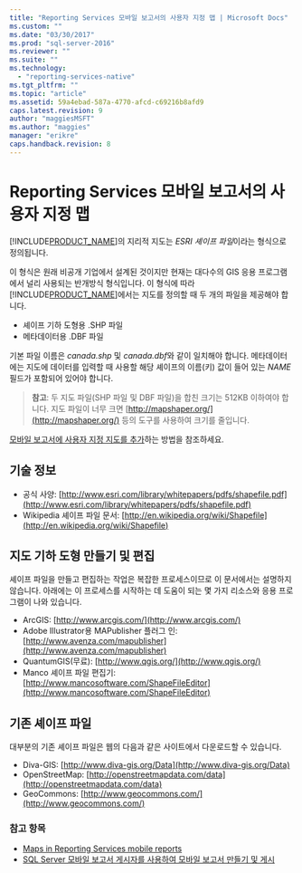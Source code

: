 ```yaml
---
title: "Reporting Services 모바일 보고서의 사용자 지정 맵 | Microsoft Docs"
ms.custom: ""
ms.date: "03/30/2017"
ms.prod: "sql-server-2016"
ms.reviewer: ""
ms.suite: ""
ms.technology: 
  - "reporting-services-native"
ms.tgt_pltfrm: ""
ms.topic: "article"
ms.assetid: 59a4ebad-587a-4770-afcd-c69216b8afd9
caps.latest.revision: 9
author: "maggiesMSFT"
ms.author: "maggies"
manager: "erikre"
caps.handback.revision: 8
---
```

# Reporting Services 모바일 보고서의 사용자 지정 맵
[!INCLUDE[PRODUCT_NAME](../../includes/product-name.md)]의 지리적 지도는 *ESRI 셰이프 파일*이라는 형식으로 정의됩니다.  
  
이 형식은 원래 비공개 기업에서 설계된 것이지만 현재는 대다수의 GIS 응용 프로그램에서 널리 사용되는 반개방식 형식입니다. 이 형식에 따라 [!INCLUDE[PRODUCT_NAME](../../includes/short-product-name.md)]에서는 지도를 정의할 때 두 개의 파일을 제공해야 합니다.  
  
- 셰이프 기하 도형용 .SHP 파일  
- 메타데이터용 .DBF 파일  
  
기본 파일 이름은 *canada.shp* 및 *canada.dbf*와 같이 일치해야 합니다. 메타데이터에는 지도에 데이터를 입력할 때 사용할 해당 셰이프의 이름(키) 값이 들어 있는 *NAME* 필드가 포함되어 있어야 합니다.  
  
> **참고**: 두 지도 파일(SHP 파일 및 DBF 파일)을 합친 크기는 512KB 이하여야 합니다. 지도 파일이 너무 크면 [http://mapshaper.org/](http://mapshaper.org/) 등의 도구를 사용하여 크기를 줄입니다.  
  
[모바일 보고서에 사용자 지정 지도를 추가](../../reporting-services/mobile-reports/add-a-custom-map-to-a-reporting-services-mobile-report.md)하는 방법을 참조하세요.  
  
## 기술 정보  
  
- 공식 사양: [http://www.esri.com/library/whitepapers/pdfs/shapefile.pdf](http://www.esri.com/library/whitepapers/pdfs/shapefile.pdf)  
- Wikipedia 셰이프 파일 문서: [http://en.wikipedia.org/wiki/Shapefile](http://en.wikipedia.org/wiki/Shapefile)  
  
## 지도 기하 도형 만들기 및 편집  
  
셰이프 파일을 만들고 편집하는 작업은 복잡한 프로세스이므로 이 문서에서는 설명하지 않습니다. 아래에는 이 프로세스를 시작하는 데 도움이 되는 몇 가지 리소스와 응용 프로그램이 나와 있습니다.  
  
- ArcGIS: [http://www.arcgis.com/](http://www.arcgis.com/)  
- Adobe Illustrator용 MAPublisher 플러그 인: [http://www.avenza.com/mapublisher](http://www.avenza.com/mapublisher)  
- QuantumGIS(무료): [http://www.qgis.org/](http://www.qgis.org/)  
- Manco 셰이프 파일 편집기: [http://www.mancosoftware.com/ShapeFileEditor](http://www.mancosoftware.com/ShapeFileEditor)  
  
## 기존 셰이프 파일  
  
대부분의 기존 셰이프 파일은 웹의 다음과 같은 사이트에서 다운로드할 수 있습니다.  
  
- Diva-GIS: [http://www.diva-gis.org/Data](http://www.diva-gis.org/Data)  
- OpenStreetMap: [http://openstreetmapdata.com/data](http://openstreetmapdata.com/data)  
- GeoCommons: [http://www.geocommons.com/](http://www.geocommons.com/)  
  
### 참고 항목  
- [Maps in Reporting Services mobile reports](../../reporting-services/mobile-reports/maps-in-reporting-services-mobile-reports.md)  
- [SQL Server 모바일 보고서 게시자를 사용하여 모바일 보고서 만들기 및 게시](../../reporting-services/mobile-reports/create-mobile-reports-with-sql-server-mobile-report-publisher.md)   
  
  
  
